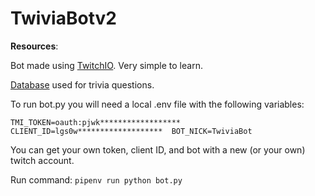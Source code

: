 # TwiviaBotv2

**Resources**:

Bot made using [TwitchIO](https://twitchio.dev/en/latest/index.html). Very simple to learn.

[Database](https://opentdb.com/) used for trivia questions.

To run bot.py you will need a local .env file with the following variables:

`
TMI_TOKEN=oauth:pjwk****************** 
CLIENT_ID=lgs0w******************* 
BOT_NICK=TwiviaBot 
`

You can get your own token, client ID, and bot with a new (or your own) twitch account.

Run command: `pipenv run python bot.py`
